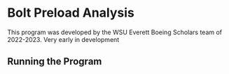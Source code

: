 # Bolt Preload Analysis
This program was developed by the WSU Everett Boeing Scholars team of 2022-2023. Very early in development

## Running the Program


